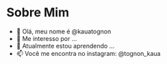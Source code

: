 # Sobre Mim

- 👋 Olá, meu nome é @kauatognon
- 👀  Me interesso por ...
- 🌱 Atualmente estou aprendendo ...
- 📫 Você me encontra no instagram: @tognon_kaua

<!---
kauatognon/kauatognon is a ✨ special ✨ repository because its `README.md` (this file) appears on your GitHub profile.
You can click the Preview link to take a look at your changes.
--->
